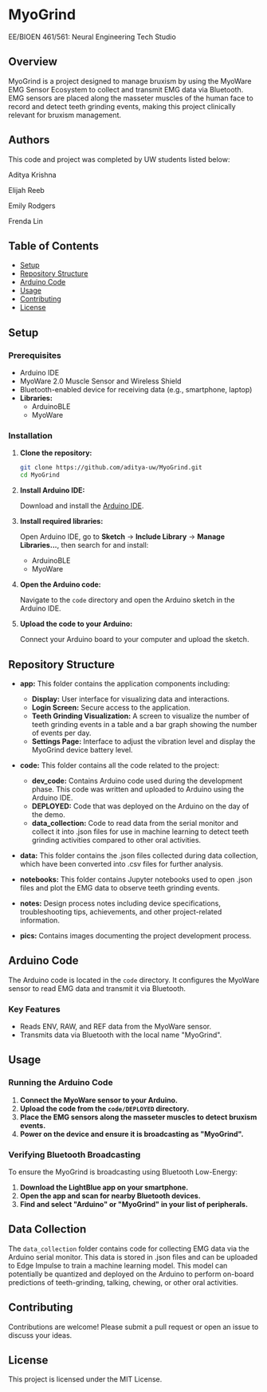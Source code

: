 # MyoGrind

EE/BIOEN 461/561: Neural Engineering Tech Studio

## Overview

MyoGrind is a project designed to manage bruxism by using the MyoWare EMG Sensor Ecosystem to collect and transmit EMG data via Bluetooth. EMG sensors are placed along the masseter muscles of the human face to record and detect teeth grinding events, making this project clinically relevant for bruxism management.

## Authors

This code and project was completed by UW students listed below:

Aditya Krishna 

Elijah Reeb

Emily Rodgers

Frenda Lin

## Table of Contents

- [Setup](#setup)
- [Repository Structure](#repository-structure)
- [Arduino Code](#arduino-code)
- [Usage](#usage)
- [Contributing](#contributing)
- [License](#license)

## Setup

### Prerequisites

- Arduino IDE
- MyoWare 2.0 Muscle Sensor and Wireless Shield
- Bluetooth-enabled device for receiving data (e.g., smartphone, laptop)
- **Libraries:**
  - ArduinoBLE
  - MyoWare

### Installation

1. **Clone the repository:**

    ```bash
    git clone https://github.com/aditya-uw/MyoGrind.git
    cd MyoGrind
    ```

2. **Install Arduino IDE:**

    Download and install the [Arduino IDE](https://www.arduino.cc/en/software).

3. **Install required libraries:**

    Open Arduino IDE, go to **Sketch** -> **Include Library** -> **Manage Libraries...**, then search for and install:
    - ArduinoBLE
    - MyoWare

4. **Open the Arduino code:**

    Navigate to the `code` directory and open the Arduino sketch in the Arduino IDE.

5. **Upload the code to your Arduino:**

    Connect your Arduino board to your computer and upload the sketch.

## Repository Structure
- **app:** This folder contains the application components including:
  - **Display:** User interface for visualizing data and interactions.
  - **Login Screen:** Secure access to the application.
  - **Teeth Grinding Visualization:** A screen to visualize the number of teeth grinding events in a table and a bar graph showing the number of events per day.
  - **Settings Page:** Interface to adjust the vibration level and display the MyoGrind device battery level.
- **code:** This folder contains all the code related to the project:
  - **dev_code:** Contains Arduino code used during the development phase. This code was written and uploaded to Arduino using the Arduino IDE.
  - **DEPLOYED:** Code that was deployed on the Arduino on the day of the demo.
  - **data_collection:** Code to read data from the serial monitor and collect it into .json files for use in machine learning to detect teeth grinding activities compared to other oral activities.
- **data:** This folder contains the .json files collected during data collection, which have been converted into .csv files for further analysis.

- **notebooks:** This folder contains Jupyter notebooks used to open .json files and plot the EMG data to observe teeth grinding events.

- **notes:** Design process notes including device specifications, troubleshooting tips, achievements, and other project-related information.

- **pics:** Contains images documenting the project development process.

## Arduino Code

The Arduino code is located in the `code` directory. It configures the MyoWare sensor to read EMG data and transmit it via Bluetooth.

### Key Features

- Reads ENV, RAW, and REF data from the MyoWare sensor.
- Transmits data via Bluetooth with the local name "MyoGrind".

## Usage

### Running the Arduino Code

1. **Connect the MyoWare sensor to your Arduino.**
2. **Upload the code from the `code/DEPLOYED` directory.**
3. **Place the EMG sensors along the masseter muscles to detect bruxism events.**
4. **Power on the device and ensure it is broadcasting as "MyoGrind".**

### Verifying Bluetooth Broadcasting

To ensure the MyoGrind is broadcasting using Bluetooth Low-Energy:

1. **Download the LightBlue app on your smartphone.**
2. **Open the app and scan for nearby Bluetooth devices.**
3. **Find and select "Arduino" or "MyoGrind" in your list of peripherals.**

## Data Collection

The `data_collection` folder contains code for collecting EMG data via the Arduino serial monitor. This data is stored in .json files and can be uploaded to Edge Impulse to train a machine learning model. This model can potentially be quantized and deployed on the Arduino to perform on-board predictions of teeth-grinding, talking, chewing, or other oral activities.

## Contributing

Contributions are welcome! Please submit a pull request or open an issue to discuss your ideas.

## License

This project is licensed under the MIT License.
